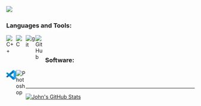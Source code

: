 <img src="https://c.tenor.com/WiwzBDVJYZMAAAAC/regular-show-rigby.gif"/>

### Languages and Tools:


<a href="https://www.w3schools.com/cpp/" target="_blank"> <img align="left" alt="C++" width="26px" src="https://github.com/JohnQHerman/trying-repos/blob/master/c++.png"/> </a>
<a href="https://www.cprogramming.com/" target="_blank"> <img align="left" alt="C" width="26px" src="https://github.com/JohnQHerman/trying-repos/blob/master/c-programming.png"/> </a>
<a href="https://git-scm.com/" target="_blank"> <img align="left" alt="git" width="26px" src="https://www.vectorlogo.zone/logos/git-scm/git-scm-icon.svg"/> </a>
<img align="left" alt="GitHub" width="26px" src="https://github.com/JohnQHerman/trying-repos/blob/master/github.svg" />
<br />
<br />
### Software:

<img align="left" alt="Visual Studio Code" width="26px" src="https://raw.githubusercontent.com/github/explore/80688e429a7d4ef2fca1e82350fe8e3517d3494d/topics/visual-studio-code/visual-studio-code.png" />
<a href="https://www.blender.org" target="_blank"> <img align="left" alt="Photoshop" width="26px" src="https://github.com/JohnQHerman/trying-repos/blob/master/blender.png?raw=true"/> </a>


<br />
<br />

---


[![John's GitHub Stats](https://github-readme-stats.vercel.app/api?username=JohnQHerman&include_all_commits=true&count_private=true&show_icons=true&line_height=20&title_color=FFFFFF&icon_color=FFFFFF&text_color=FFFFFF&bg_color=0D1117)](https://github.com/anuraghazra/github-readme-stats)